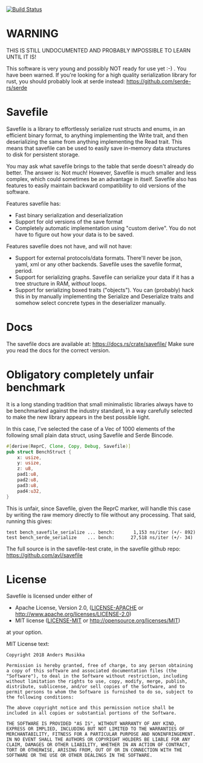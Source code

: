 [![Build Status](https://travis-ci.org/avl/savefile.svg?branch=master)](https://travis-ci.org/avl/savefile)

# WARNING

THIS IS STILL UNDOCUMENTED AND PROBABLY IMPOSSIBLE TO LEARN UNTIL IT IS!

This software is very young and possibly NOT ready for use yet :-) .
You have been warned. If you're looking for a high quality 
serialization library for rust, you should probably look at serde instead: 
https://github.com/serde-rs/serde


# Savefile 

Savefile is a library to effortlessly serialize rust structs and enums, in
an efficient binary format, to anything implementing the Write trait, and 
then deserializing the same from anything implementing the Read trait. This 
means that savefile can be used to easily save in-memory data structures to 
disk for persistent storage.

You may ask what savefile brings to the table that serde doesn't already do
better. The answer is: Not much! However, Savefile is much smaller and less 
complex, which could sometimes be an advantage in itself. Savefile also
has features to easily maintain backward compatibility to old versions
of the software.


Features savefile has:

 * Fast binary serialization and deserialization
 * Support for old versions of the save format
 * Completely automatic implementation using "custom derive". You do not have to
 figure out how your data is to be saved.
 
Features savefile does not have, and will not have:

 * Support for external protocols/data formats. There'll never be json, yaml,
 xml or any other backends. Savefile uses the savefile format, period.
 * Support for serializing graphs. Savefile can serialize your data if it has a
 tree structure in RAM, _without_ loops.
 * Support for serializing boxed traits ("objects"). You can (probably) hack this in by manually
 implementing the Serialize and Deserialize traits and somehow select concrete types in
 the deserializer manually.

# Docs

The savefile docs are available at: https://docs.rs/crate/savefile/
Make sure you read the docs for the correct version.


# Obligatory completely unfair benchmark

It is a long standing tradition that small minimalistic libraries always have to be benchmarked
against the industry standard, in a way carefully selected to make the new library appears
in the best possible light.

In this case, I've selected the case of a Vec of 1000 elements of the following small plain data struct, using
Savefile and Serde Bincode.

```rust
#[derive(ReprC, Clone, Copy, Debug, Savefile)]
pub struct BenchStruct {
    x: usize,
    y: usize,
    z: u8,
    pad1:u8,
    pad2:u8,
    pad3:u8,
    pad4:u32,
}
```

This is unfair, since Savefile, given the ReprC marker, will handle this case by writing the raw memory directly to file
without any processing. That said, running this gives:

```
test bench_savefile_serialize ... bench:       1,153 ns/iter (+/- 892)
test bench_serde_serialize    ... bench:      27,518 ns/iter (+/- 34)
```

The full source is in the savefile-test crate, in the savefile github repo: https://github.com/avl/savefile



# License

Savefile is licensed under either of

 * Apache License, Version 2.0, ([LICENSE-APACHE](LICENSE-APACHE) or
   http://www.apache.org/licenses/LICENSE-2.0)
 * MIT license ([LICENSE-MIT](LICENSE-MIT) or
   http://opensource.org/licenses/MIT)

at your option.

MIT License text:

```
Copyright 2018 Anders Musikka

Permission is hereby granted, free of charge, to any person obtaining a copy of this software and associated documentation files (the "Software"), to deal in the Software without restriction, including without limitation the rights to use, copy, modify, merge, publish, distribute, sublicense, and/or sell copies of the Software, and to permit persons to whom the Software is furnished to do so, subject to the following conditions:

The above copyright notice and this permission notice shall be included in all copies or substantial portions of the Software.

THE SOFTWARE IS PROVIDED "AS IS", WITHOUT WARRANTY OF ANY KIND, EXPRESS OR IMPLIED, INCLUDING BUT NOT LIMITED TO THE WARRANTIES OF MERCHANTABILITY, FITNESS FOR A PARTICULAR PURPOSE AND NONINFRINGEMENT. IN NO EVENT SHALL THE AUTHORS OR COPYRIGHT HOLDERS BE LIABLE FOR ANY CLAIM, DAMAGES OR OTHER LIABILITY, WHETHER IN AN ACTION OF CONTRACT, TORT OR OTHERWISE, ARISING FROM, OUT OF OR IN CONNECTION WITH THE SOFTWARE OR THE USE OR OTHER DEALINGS IN THE SOFTWARE.

```
